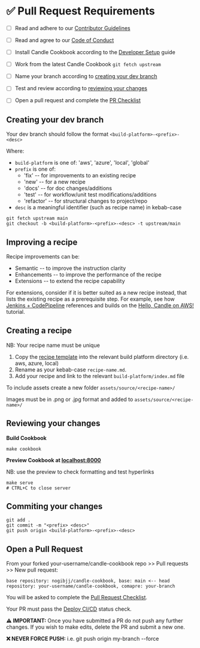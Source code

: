 # ✅ Pull Request Requirements

- [ ] Read and adhere to our [Contributor Guidelines](./CONTRIBUTING.md)
- [ ] Read and agree to our [Code of Conduct](./CODE_OF_CONDUCT.md)
- [ ] Install Candle Cookbook according to the [Developer Setup](./docs/DEV_ENV.md) guide
- [ ] Work from the latest Candle Cookbook `git fetch upstream`
- [ ] Name your branch according to [creating your dev branch](#creating-your-dev-branch)
- [ ] Test and review according to [reviewing your changes](#reviewing-your-changes)
- [ ] Open a pull request and complete the [PR Checklist](../.github/pull_request_template.md)


## Creating your dev branch

Your dev branch should follow the format `<build-platform>-<prefix>-<desc>`

Where:
* `build-platform` is one of: 'aws', 'azure', 'local', 'global'
* `prefix` is one of: 
    * 'fix' -- for improvements to an existing recipe
    * 'new' -- for a new recipe
    * 'docs' -- for doc changes/additions
    * 'test' -- for workflow/unit test modifications/additions
    * 'refactor' -- for structural changes to project/repo
* `desc` is a meaningful identifier (such as recipe name) in kebab-case

```
git fetch upstream main
git checkout -b <build-platform>-<prefix>-<desc> -t upstream/main
```

## Improving a recipe

Recipe improvements can be:
* Semantic -- to improve the instruction clarity 
* Enhancements -- to improve the performance of the recipe
* Extensions -- to extend the recipe capability

For extensions, consider if it is better suited as a new recipe instead, that lists the existing recipe as a prerequisite step. For example, see how [Jenkins + CodePipeline](../src/aws/jenkins-pipeline.md) references and builds on the [Hello, Candle on AWS!](../src/aws/hello-aws.md) tutorial.


## Creating a recipe

NB: Your recipe name must be unique 

1. Copy the [recipe template](../templates/recipe.md) into the relevant build platform directory (i.e. aws, azure, local)
2. Rename as your kebab-case `recipe-name.md`.
3. Add your recipe and link to the relevant `build-platform/index.md` file

To include assets create a new folder `assets/source/<recipe-name>/`

Images must be in .png or .jpg format and added to `assets/source/<recipe-name>/`


## Reviewing your changes

**Build Cookbook**

```
make cookbook
```

**Preview Cookbook at [localhost:8000](http://127.0.0.1:8000)**

NB: use the preview to check formatting and test hyperlinks
```
make serve
# CTRL+C to close server
```

## Commiting your changes

```
git add .
git commit -m "<prefix> <desc>"
git push origin <build-platform>-<prefix>-<desc>
```

## Open a Pull Request

From your forked your-username/candle-cookbook repo >> Pull requests >> New pull request:

`base repository: nogibjj/candle-cookbook, base: main <-- head repository: your-username/candle-cookbook, comapre: your-branch`

You will be asked to complete the [Pull Request Checklist](../.github/pull_request_template.md). 

Your PR must pass the [Deploy CI/CD](../.github/workflows/deploy.yml) status check.

**⚠️ IMPORTANT:** Once you have submitted a PR do not push any further changes. If you wish to make edits, delete the PR and submit a new one.

**❌ NEVER FORCE PUSH:** i.e. git push origin my-branch --force
